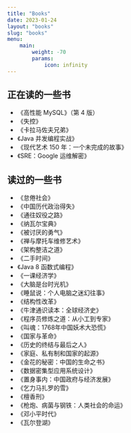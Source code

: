 ```yaml
---
title: "Books"
date: 2023-01-24
layout: "books"
slug: "books"
menu:
    main:
        weight: -70
        params: 
            icon: infinity
---
```


## 正在读的一些书
- 《高性能 MySQL》（第 4 版）
- 《失控》
- 《卡拉马佐夫兄弟》
- 《Java 并发编程实战》
- 《现代艺术 150 年：一个未完成的故事》
- 《SRE：Google 运维解密》

## 读过的一些书
- 《怠倦社会》
- 《中国历代政治得失》
- 《通往奴役之路》
- 《纳瓦尔宝典》
- 《被讨厌的勇气》
- 《禅与摩托车维修艺术》
- 《架构整洁之道》
- 《二手时间》
- 《Java 8 函数式编程》
- 《一课经济学》
- 《大脑是台时光机》
- 《睡鼠说：个人电脑之迷幻往事》
- 《结构性改革》
- 《牛津通识读本：全球经济史》
- 《程序员修炼之道：从小工到专家》
- 《叫魂：1768年中国妖术大恐慌》
- 《国家与革命》
- 《历史的终结与最后之人》
- 《家庭、私有制和国家的起源》
- 《金花的秘密：中国的生命之书》
- 《数据密集型应用系统设计》
- 《置身事内：中国政府与经济发展》
- 《乞力马扎罗的雪》
- 《檀香刑》
- 《枪炮、病菌与钢铁：人类社会的命运》
- 《邓小平时代》
- 《瓦尔登湖》
